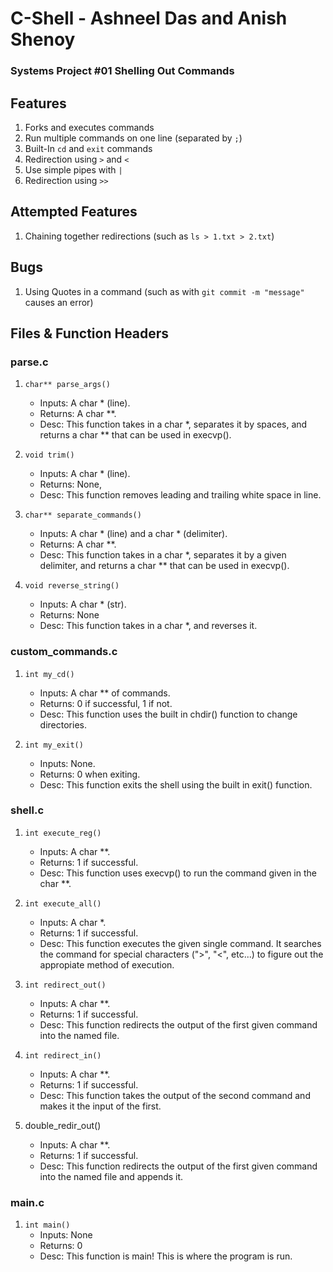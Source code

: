 # C-Shell - Ashneel Das and Anish Shenoy
### Systems Project #01 Shelling Out Commands

## Features
1. Forks and executes commands
2. Run multiple commands on one line (separated by ```;```)
3. Built-In ```cd``` and ```exit``` commands
4. Redirection using ```>``` and ```<```
5. Use simple pipes with ```|```
6. Redirection using ```>>```

## Attempted Features
1. Chaining together redirections (such as ```ls > 1.txt > 2.txt```)

## Bugs
1. Using Quotes in a command (such as with ```git commit -m "message"``` causes an error)

## Files & Function Headers

### parse.c
  1. ```char** parse_args()```
      * Inputs: A char * (line).
      * Returns: A char **.
      * Desc: This function takes in a char *, separates it by spaces, and returns a char ** that can be used in execvp().

  2. ```void trim()```
      * Inputs: A char * (line).
      * Returns: None,
      * Desc: This function removes leading and trailing white space in line.

  3. ```char** separate_commands()```
      * Inputs: A char * (line) and a char * (delimiter).
      * Returns: A char **.
      * Desc: This function takes in a char *, separates it by a given delimiter, and returns a char ** that can be used in execvp().
      
  4. ```void reverse_string()```
      * Inputs: A char * (str).
      * Returns: None
      * Desc: This function takes in a char *, and reverses it.

### custom_commands.c
  1. ```int my_cd()```
      * Inputs: A char ** of commands.
      * Returns: 0 if successful, 1 if not.
      * Desc: This function uses the built in chdir() function to change directories.

  2. ```int my_exit()```
      * Inputs: None.
      * Returns: 0 when exiting.
      * Desc: This function exits the shell using the built in exit() function.

### shell.c
  1. ```int execute_reg()```
      * Inputs: A char **.
      * Returns: 1 if successful.
      * Desc: This function uses execvp() to run the command given in the char **.

  2. ```int execute_all()```
      * Inputs: A char *.
      * Returns: 1 if successful.
      * Desc: This function executes the given single command. It searches the command for special characters (">", "<", etc...) to figure out the appropiate method of execution.

  3. ```int redirect_out()```
      * Inputs: A char **.
      * Returns: 1 if successful.
      * Desc: This function redirects the output of the first given command into the named file.

  4. ```int redirect_in()```
      * Inputs: A char **.
      * Returns: 1 if successful.
      * Desc: This function takes the output of the second command and makes it the input of the first.

   5. double_redir_out()
      * Inputs: A char **.
      * Returns: 1 if successful.
      * Desc: This function redirects the output of the first given command into the named file and appends it.

### main.c
  1. ```int main()```
      * Inputs: None
      * Returns: 0
      * Desc: This function is main! This is where the program is run.
